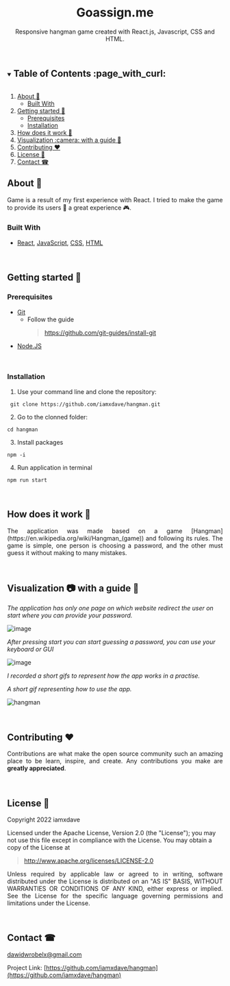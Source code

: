 <h1 align="center">Goassign.me</h1>
<p align="center">
 Responsive hangman game created with React.js, Javascript, CSS and HTML.
</p>
<br/>

<!-- TABLE OF CONTENTS -->
<details open="open">
  <summary><h2 style="display: inline-block">Table of Contents :page_with_curl:</h2></summary>
  <ol>
    <li>
      <a href="#about-">About 🤔 </a>
      <ul>
        <li><a href="#built-with">Built With</a></li>
      </ul>
    </li>
    <li>
      <a href="#getting-started-">Getting started 🚀</a>
      <ul>
        <li><a href="#prerequisites">Prerequisites</a></li>
        <li><a href="#installation">Installation</a></li>
      </ul>
    </li>
    <li><a href="#how-does-it-work-">How does it work 📔</a></li>
    <li><a href="#visualization-camera-with-a-guide-">Visualization :camera: with a guide 📙</a></li>
    <li><a href="#contributing-heart">Contributing ❤️</a></li>
    <li><a href="#license-">License 📝</a></li>
    <li><a href="#contact-">Contact ☎</a></li>
  </ol>
</details>

<!-- ABOUT -->
## About 🤔
<p align="justify">
  Game is a result of my first experience with React. I tried to make the game to provide its users 👥 a great experience 🎮.
</p>


### Built With 

* [React](https://developer.mozilla.org/en-US/docs/Learn/Tools_and_testing/Client-side_JavaScript_frameworks/React_getting_started), [JavaScript](https://developer.mozilla.org/en-US/docs/Web/JavaScript), [CSS](https://developer.mozilla.org/en-US/docs/Web/CSS), [HTML](https://developer.mozilla.org/en-US/docs/Web/HTML)


<br/>

<!-- GETTING STARTED -->
## Getting started 🚀

### Prerequisites

* [Git](https://git-scm.com/) 
  * Follow the guide
    > https://github.com/git-guides/install-git
* [Node.JS](https://nodejs.org/en/)

<br/>

### Installation

1. Use your command line and clone the repository:
```
 git clone https://github.com/iamxdave/hangman.git
```
2. Go to the clonned folder: 
```
cd hangman
```
3. Install packages
```
npm -i
```
4. Run application in terminal
```
npm run start
```
<br/>

<!-- HOW DOES IT WORK-->
## How does it work 📔
<p align="justify">
  The application was made based on a game [Hangman](https://en.wikipedia.org/wiki/Hangman_(game)) and following its rules.
  The game is simple, one person is choosing a password, and the other must guess it without making to many mistakes.
</p>
  

<br/>

<!-- VISUALIZATION AND GUIDE -->
## Visualization :camera: with a guide 📙

  _The application has only one page on which website redirect the user on start where you can provide your password._
  
![image](https://user-images.githubusercontent.com/74014874/227797403-23d1a5c6-08de-440f-8a80-11a2e2fbc66e.png)

  _After pressing start you can start guessing a password, you can use your keyboard or GUI_

![image](https://user-images.githubusercontent.com/74014874/227797439-457661cf-f250-4e85-89fa-6a072dc73f16.png)

  _I recorded a short gifs to represent how the app works in a practise._

  _A short gif representing how to use the app._
  
![hangman](https://user-images.githubusercontent.com/74014874/227797615-a25053a6-2831-4841-b461-e257ec9caf29.gif)

<br/>

<!-- CONTRIBUTING -->
## Contributing :heart:

<p align="justify">
 Contributions are what make the open source community such an amazing place to be learn, inspire, and create. Any contributions you make are <b>greatly appreciated</b>.
</p>

<br/>

<!-- LICENSE -->
## License 📝
<p align="justify"> 
 Copyright 2022 iamxdave

 Licensed under the Apache License, Version 2.0 (the "License");
 you may not use this file except in compliance with the License.
 You may obtain a copy of the License at
</p>

> http://www.apache.org/licenses/LICENSE-2.0

<p align="justify"> 
 Unless required by applicable law or agreed to in writing, software
 distributed under the License is distributed on an "AS IS" BASIS,
 WITHOUT WARRANTIES OR CONDITIONS OF ANY KIND, either express or implied.
 See the License for the specific language governing permissions and
 limitations under the License.
</p>
<br/>

<!-- CONTACT -->
## Contact ☎

dawidwrobelx@gmail.com

Project Link: [https://github.com/iamxdave/hangman](https://github.com/iamxdave/hangman)

